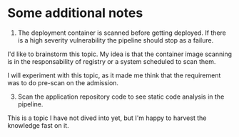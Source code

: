 # Some additional notes

1. The deployment container is scanned before getting deployed. If there is a high severity vulnerability the pipeline should stop as a failure.

I'd like to brainstorm this topic. My idea is that the container image scanning is in the responsability of registry or a system scheduled to scan them.

I will experiment with this topic, as it made me think that the requirement was to do pre-scan on the admission.

3. Scan the application repository code to see static code analysis in the pipeline.

This is a topic I have not dived into yet, but I'm happy to harvest the knowledge fast on it.
